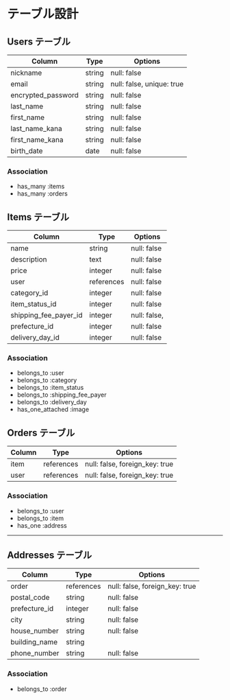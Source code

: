 # テーブル設計

## Users テーブル

| Column              | Type     | Options                   |
|---------------------|----------|---------------------------|
| nickname            | string   | null: false               |
| email               | string   | null: false, unique: true |
| encrypted_password  | string   | null: false               |
| last_name           | string   | null: false               |
| first_name          | string   | null: false               |
| last_name_kana      | string   | null: false               |
| first_name_kana     | string   | null: false               |
| birth_date          | date     | null: false               |


### Association
- has_many :items
- has_many :orders


## Items テーブル

| Column            | Type       | Options                                |
|-------------------|------------|----------------------------------------|
| name              | string     | null: false                            |
| description       | text       | null: false                            |
| price             | integer    | null: false                            |
| user              | references | null: false                            |
| category_id       | integer    | null: false                            |
| item_status_id    | integer    | null: false                            |
| shipping_fee_payer_id | integer | null: false,                          |
| prefecture_id         | integer | null: false                        |
| delivery_day_id   | integer    | null: false                            |


### Association
- belongs_to :user
- belongs_to :category
- belongs_to :item_status
- belongs_to :shipping_fee_payer
- belongs_to :delivery_day
- has_one_attached :image

## Orders テーブル

| Column     | Type     | Options                            |
|------------|----------|------------------------------------|
| item       | references | null: false, foreign_key: true     |
| user       | references | null: false, foreign_key: true     |


### Association
- belongs_to :user
- belongs_to :item
- has_one :address

---

## Addresses テーブル

| Column         | Type     | Options                            |
|----------------|----------|------------------------------------|
| order          | references  | null: false, foreign_key: true     |
| postal_code    | string   | null: false                        |
| prefecture_id  | integer  | null: false                        |
| city           | string   | null: false                        |
| house_number   | string   | null: false                        |
| building_name  | string   |                                    |
| phone_number   | string   | null: false                        |


### Association
- belongs_to :order
